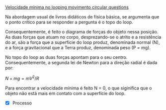 [Velocidade mínima no looping movimento circular questions](Velocidade%20m%C3%ADnima%20no%20looping%20movimento%20circular%20questions.md)

Na abordagem usual de livros didáticos de física básica, se argumenta que o ponto crítico para se responder a pergunta é o topo do loop. 

Consequentemente, é feito o diagrama de forças do objeto nessa posição. As duas forças que atuam no corpo, desprezando-se o atrito e a resistência do ar, são a força que a superfície do loop produz, denominada normal (N), e a força gravitacional que a Terra produz, denominada peso (P = mg). 

No topo do loop as duas forças apontam para o seu centro. Consequentemente, a segunda lei de Newton para a direção radial é dada por:


 $N + mg=mV^{2}/R$ 

Para encontrar a velocidade mínima é feito N = 0, o que siginifica que o objeto não está mais em contato com a superfície do loop.

- [x] Processo 
